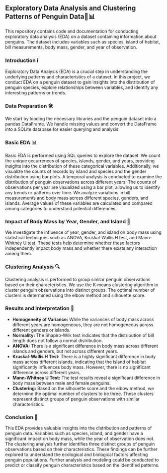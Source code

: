 ## Exploratory Data Analysis and Clustering Patterns of Penguin Data🐧📊

This repository contains code and documentation for conducting exploratory data analysis (EDA) on a dataset containing information about penguins. The dataset includes variables such as species, island of habitat, bill measurements, body mass, gender, and year of observation.

### Introduction ℹ️
Exploratory Data Analysis (EDA) is a crucial step in understanding the underlying patterns and characteristics of a dataset. In this project, we conduct EDA on a penguin dataset to gain insights into the distribution of penguin species, explore relationships between variables, and identify any interesting patterns or trends.

### Data Preparation 🛠️
We start by loading the necessary libraries and the penguin dataset into a pandas DataFrame. We handle missing values and convert the DataFrame into a SQLite database for easier querying and analysis.

### Basic EDA 📊
Basic EDA is performed using SQL queries to explore the dataset. We count the unique occurrences of species, islands, gender, and years, providing insights into the distribution of these categorical variables. Additionally, we visualize the counts of records by island and species and the gender distribution using bar plots.
A temporal analysis is conducted to examine the distribution of penguin observations across different years. The counts of observations per year are visualized using a bar plot, allowing us to identify any trends or patterns over time.
We analyze variations in bill measurements and body mass across different species, genders, and islands. Average values of these variables are calculated and compared among categories to understand potential differences.

### Impact of Body Mass by Year, Gender, and Island 💪
We investigate the influence of year, gender, and island on body mass using statistical techniques such as ANOVA, Kruskal-Wallis H test, and Mann-Whitney U test. These tests help determine whether these factors independently impact body mass and whether there exists any interaction among them.

### Clustering Analysis 🔍
Clustering analysis is performed to group similar penguin observations based on their characteristics. We use the K-means clustering algorithm to cluster penguin observations into distinct groups. The optimal number of clusters is determined using the elbow method and silhouette score.

### Results and Interpretation 📝
- **Homogeneity of Variance:** While the variances of body mass across different years are homogeneous, they are not homogeneous across different genders or islands.
- **Normality:** The Shapiro-Wilk test indicates that the distribution of bill length does not follow a normal distribution.
- **ANOVA:** There is a significant difference in body mass across different islands and genders, but not across different years.
- **Kruskal-Wallis H Test:** There is a highly significant difference in body mass across different islands, indicating that the island of habitat significantly influences body mass. However, there is no significant difference across different years.
- **Mann-Whitney U Test:** The test results reveal a significant difference in body mass between male and female penguins.
- **Clustering:** Based on the silhouette score and the elbow method, we determine the optimal number of clusters to be three. These clusters represent distinct groups of penguin observations with similar characteristics.

### Conclusion 🎉
This EDA provides valuable insights into the distribution and patterns of penguin data. Variables such as species, island, and gender have a significant impact on body mass, while the year of observation does not. The clustering analysis further identifies three distinct groups of penguin observations based on their characteristics. These findings can be further explored to understand the ecological and biological factors affecting penguin populations. Further analysis and modeling could be conducted to predict or classify penguin characteristics based on the identified patterns.
